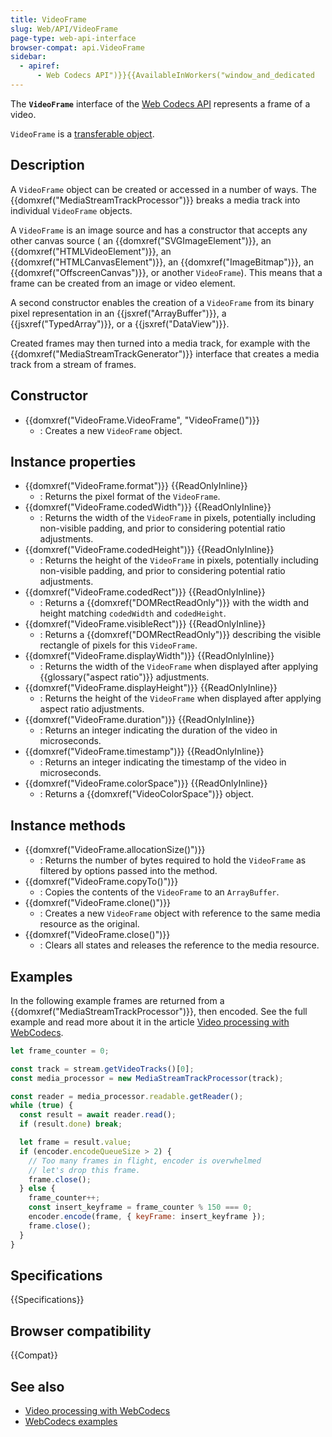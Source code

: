```yaml
---
title: VideoFrame
slug: Web/API/VideoFrame
page-type: web-api-interface
browser-compat: api.VideoFrame
sidebar:
  - apiref:
      - Web Codecs API")}}{{AvailableInWorkers("window_and_dedicated
---
```


The **`VideoFrame`** interface of the [Web Codecs API](/en-US/docs/Web/API/WebCodecs_API) represents a frame of a video.

`VideoFrame` is a [transferable object](/en-US/docs/Web/API/Web_Workers_API/Transferable_objects).

## Description

A `VideoFrame` object can be created or accessed in a number of ways. The {{domxref("MediaStreamTrackProcessor")}} breaks a media track into individual `VideoFrame` objects.

A `VideoFrame` is an image source and has a constructor that accepts any other canvas source (
an {{domxref("SVGImageElement")}},
an {{domxref("HTMLVideoElement")}},
an {{domxref("HTMLCanvasElement")}},
an {{domxref("ImageBitmap")}},
an {{domxref("OffscreenCanvas")}},
or another `VideoFrame`).
This means that a frame can be created from an image or video element.

A second constructor enables the creation of a `VideoFrame` from its binary pixel representation in an {{jsxref("ArrayBuffer")}}, a {{jsxref("TypedArray")}}, or a {{jsxref("DataView")}}.

Created frames may then turned into a media track, for example with the {{domxref("MediaStreamTrackGenerator")}} interface that creates a media track from a stream of frames.

## Constructor

- {{domxref("VideoFrame.VideoFrame", "VideoFrame()")}}
  - : Creates a new `VideoFrame` object.

## Instance properties

- {{domxref("VideoFrame.format")}} {{ReadOnlyInline}}
  - : Returns the pixel format of the `VideoFrame`.
- {{domxref("VideoFrame.codedWidth")}} {{ReadOnlyInline}}
  - : Returns the width of the `VideoFrame` in pixels, potentially including non-visible padding, and prior to considering potential ratio adjustments.
- {{domxref("VideoFrame.codedHeight")}} {{ReadOnlyInline}}
  - : Returns the height of the `VideoFrame` in pixels, potentially including non-visible padding, and prior to considering potential ratio adjustments.
- {{domxref("VideoFrame.codedRect")}} {{ReadOnlyInline}}
  - : Returns a {{domxref("DOMRectReadOnly")}} with the width and height matching `codedWidth` and `codedHeight`.
- {{domxref("VideoFrame.visibleRect")}} {{ReadOnlyInline}}
  - : Returns a {{domxref("DOMRectReadOnly")}} describing the visible rectangle of pixels for this `VideoFrame`.
- {{domxref("VideoFrame.displayWidth")}} {{ReadOnlyInline}}
  - : Returns the width of the `VideoFrame` when displayed after applying {{glossary("aspect ratio")}} adjustments.
- {{domxref("VideoFrame.displayHeight")}} {{ReadOnlyInline}}
  - : Returns the height of the `VideoFrame` when displayed after applying aspect ratio adjustments.
- {{domxref("VideoFrame.duration")}} {{ReadOnlyInline}}
  - : Returns an integer indicating the duration of the video in microseconds.
- {{domxref("VideoFrame.timestamp")}} {{ReadOnlyInline}}
  - : Returns an integer indicating the timestamp of the video in microseconds.
- {{domxref("VideoFrame.colorSpace")}} {{ReadOnlyInline}}
  - : Returns a {{domxref("VideoColorSpace")}} object.

## Instance methods

- {{domxref("VideoFrame.allocationSize()")}}
  - : Returns the number of bytes required to hold the `VideoFrame` as filtered by options passed into the method.
- {{domxref("VideoFrame.copyTo()")}}
  - : Copies the contents of the `VideoFrame` to an `ArrayBuffer`.
- {{domxref("VideoFrame.clone()")}}
  - : Creates a new `VideoFrame` object with reference to the same media resource as the original.
- {{domxref("VideoFrame.close()")}}
  - : Clears all states and releases the reference to the media resource.

## Examples

In the following example frames are returned from a {{domxref("MediaStreamTrackProcessor")}}, then encoded. See the full example and read more about it in the article [Video processing with WebCodecs](https://developer.chrome.com/docs/web-platform/best-practices/webcodecs).

```js
let frame_counter = 0;

const track = stream.getVideoTracks()[0];
const media_processor = new MediaStreamTrackProcessor(track);

const reader = media_processor.readable.getReader();
while (true) {
  const result = await reader.read();
  if (result.done) break;

  let frame = result.value;
  if (encoder.encodeQueueSize > 2) {
    // Too many frames in flight, encoder is overwhelmed
    // let's drop this frame.
    frame.close();
  } else {
    frame_counter++;
    const insert_keyframe = frame_counter % 150 === 0;
    encoder.encode(frame, { keyFrame: insert_keyframe });
    frame.close();
  }
}
```

## Specifications

{{Specifications}}

## Browser compatibility

{{Compat}}

## See also

- [Video processing with WebCodecs](https://developer.chrome.com/docs/web-platform/best-practices/webcodecs)
- [WebCodecs examples](https://w3c.github.io/webcodecs/samples/)
